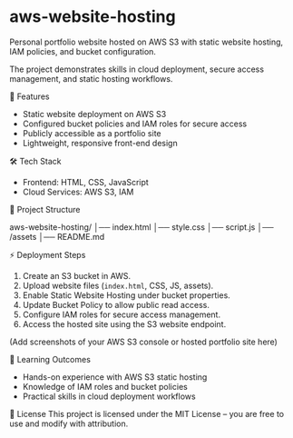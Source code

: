 # aws-website-hosting
Personal portfolio website hosted on AWS S3 with static website hosting, IAM policies, and bucket configuration.

The project demonstrates skills in cloud deployment, secure access management, and static hosting workflows.



🚀 Features
- Static website deployment on AWS S3
- Configured bucket policies and IAM roles for secure access
- Publicly accessible as a portfolio site
- Lightweight, responsive front-end design



 🛠️ Tech Stack
- Frontend: HTML, CSS, JavaScript  
- Cloud Services: AWS S3, IAM  



 📂 Project Structure


aws-website-hosting/
│── index.html
│── style.css
│── script.js
│── /assets
│── README.md




⚡ Deployment Steps
1. Create an S3 bucket in AWS.
2. Upload website files (`index.html`, CSS, JS, assets).
3. Enable Static Website Hosting under bucket properties.
4. Update Bucket Policy to allow public read access.
5. Configure IAM roles for secure access management.
6. Access the hosted site using the S3 website endpoint.




(Add screenshots of your AWS S3 console or hosted portfolio site here)  



📌 Learning Outcomes
- Hands-on experience with AWS S3 static hosting
- Knowledge of IAM roles and bucket policies
- Practical skills in cloud deployment workflows



📜 License
This project is licensed under the MIT License – you are free to use and modify with attribution.
